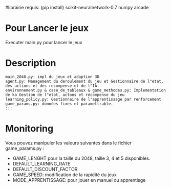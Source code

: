 #librairie requis: (pip install)
    scikit-neuralnetwork-0.7
    numpy
    arcade
# Pour Lancer le jeux
Executer main.py pour lancer le jeux
# Description
    main_2048.py: impl du jeux et adaption 3D
    agent.py: Management du deroulement du jeu et Gestionnaire de l"etat, des actions et des recompense et de l"IA.
    environnement.py & case_de_tableaux & game_methodes.py: Implementation de ka Gestion de l"etat, actons et récompense du jeu
    learning_policy.py: Gestionnaire de l'apprentissage par renforcement
    game_params.py: données fixes et paramettrable.
    :::
# Monitoring
Vous pouvez manipuler les valeurs suivantes dans le fichier game_params.py :
- GAME_LENGHT pour la taille du 2048, taille 3, 4 et 5 disponibles.
- DEFAULT_LEARNING_RATE
- DEFAULT_DISCOUNT_FACTOR
- GAME_SPEED: modification de la rapidité du jeux
- MODE_APPRENTISSAGE: pour jouer en manuel ou apprentisge